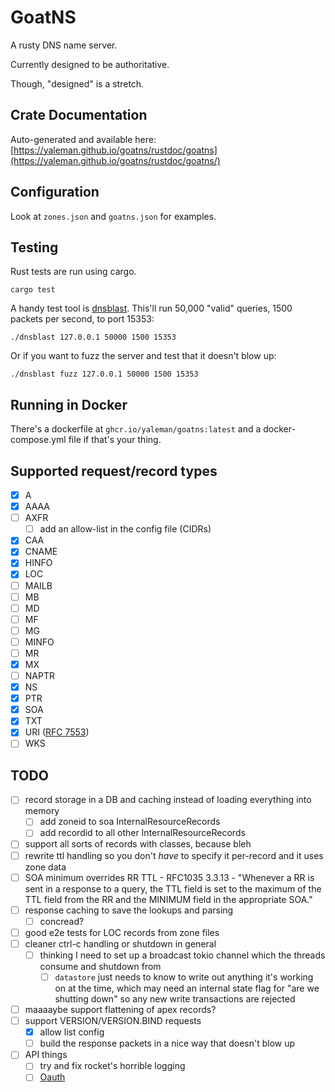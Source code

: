 # GoatNS

A rusty DNS name server.

Currently designed to be authoritative.

Though, "designed" is a stretch.

## Crate Documentation

Auto-generated and available here: [https://yaleman.github.io/goatns/rustdoc/goatns](https://yaleman.github.io/goatns/rustdoc/goatns/)

## Configuration

Look at `zones.json` and `goatns.json` for examples.

## Testing


Rust tests are run using cargo.

```shell
cargo test
```

A handy test tool is [dnsblast](https://github.com/jedisct1/dnsblast). This'll run 50,000 "valid" queries, 1500 packets per second, to port 15353:

```shell
./dnsblast 127.0.0.1 50000 1500 15353
```

Or if you want to fuzz the server and test that it doesn't blow up:

```shell
./dnsblast fuzz 127.0.0.1 50000 1500 15353
```

## Running in Docker

There's a dockerfile at `ghcr.io/yaleman/goatns:latest` and a docker-compose.yml file if that's your thing.


## Supported request/record types

- [x] A
- [x] AAAA
- [ ] AXFR
  - [ ] add an allow-list in the config file (CIDRs)
- [x] CAA
- [x] CNAME
- [x] HINFO
- [X] LOC
- [ ] MAILB
- [ ] MB
- [ ] MD
- [ ] MF
- [ ] MG
- [ ] MINFO
- [ ] MR
- [x] MX
- [ ] NAPTR
- [x] NS
- [x] PTR
- [x] SOA
- [x] TXT
- [x] URI ([RFC 7553](https://www.rfc-editor.org/rfc/rfc7553))
- [ ] WKS

## TODO 

  - [ ] record storage in a DB and caching instead of loading everything into memory
    - [ ] add zoneid to soa InternalResourceRecords
    - [ ] add recordid to all other InternalResourceRecords
  - [ ] support all sorts of records with classes, because bleh
  - [ ] rewrite ttl handling so you don't *have* to specify it per-record and it uses zone data
   - [ ] SOA minimum overrides RR TTL - RFC1035 3.3.13 - "Whenever a RR is sent in a response to a query, the TTL field is set to the maximum of the TTL field from the RR and the MINIMUM field in the appropriate SOA."
  - [ ] response caching to save the lookups and parsing
    - [ ] concread?
  - [ ] good e2e tests for LOC records from zone files
  - [ ] cleaner ctrl-c handling or shutdown in general
    - [ ] thinking I need to set up a broadcast tokio channel which the threads consume and shutdown from 
      - [ ] `datastore` just needs to know to write out anything it's working on at the time, which may need an internal state flag for "are we shutting down" so any new write transactions are rejected
  - [ ] maaaaybe support flattening of apex records?
  - [ ] support VERSION/VERSION.BIND requests
    - [x] allow list config
    - [ ] build the response packets in a nice way that doesn't blow up
  - [ ] API things
    - [ ] try and fix rocket's horrible logging
    - [ ] [Oauth](https://docs.rs/rocket_oauth2/latest/rocket_oauth2/)